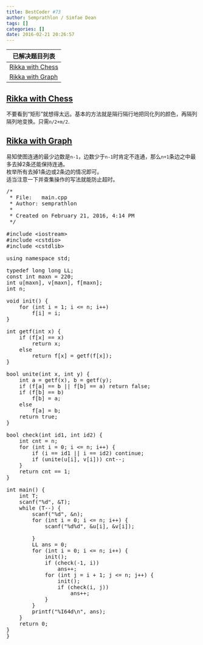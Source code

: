 ```yaml
---
title: BestCoder #73
author: Semprathlon / Simfae Dean
tags: []
categories: []
date: 2016-02-21 20:26:57
---
```

| 已解决题目列表               |
| --------------------- |
| [Rikka with Chess][1] |
| [Rikka with Graph][2] |

<!--more-->

## [Rikka with Chess][3]

不要看到“矩形”就想得太远。基本的方法就是隔行隔行地把同化列的颜色，再隔列隔列地变换。只需`n/2+m/2`.

## [Rikka with Graph][4]

易知使图连通的最少边数是`n-1`，边数少于`n-1`时肯定不连通，那么`n+1`条边之中最多去掉2条还能保持连通。  
枚举所有去掉1条边或2条边的情况即可。  
适当注意一下并查集操作的写法就能防止超时。

<pre class="lang:c++ decode:true " title="Hdu5631" >/* 
 * File:   main.cpp
 * Author: semprathlon
 *
 * Created on February 21, 2016, 4:14 PM
 */

#include &lt;iostream>
#include &lt;cstdio>
#include &lt;cstdlib>

using namespace std;

typedef long long LL;
const int maxn = 220;
int u[maxn], v[maxn], f[maxn];
int n;

void init() {
    for (int i = 1; i &lt;= n; i++)
        f[i] = i;
}

int getf(int x) {
    if (f[x] == x)
        return x;
    else
        return f[x] = getf(f[x]);
}

bool unite(int x, int y) {
    int a = getf(x), b = getf(y);
    if (f[a] == b || f[b] == a) return false;
    if (f[b] == b)
        f[b] = a;
    else
        f[a] = b;
    return true;
}

bool check(int id1, int id2) {
    int cnt = n;
    for (int i = 0; i &lt;= n; i++) {
        if (i == id1 || i == id2) continue;
        if (unite(u[i], v[i])) cnt--;
    }
    return cnt == 1;
}

int main() {
    int T;
    scanf("%d", &T);
    while (T--) {
        scanf("%d", &n);
        for (int i = 0; i &lt;= n; i++) {
            scanf("%d%d", &u[i], &v[i]);

        }
        LL ans = 0;
        for (int i = 0; i &lt;= n; i++) {
            init();
            if (check(-1, i))
                ans++;
            for (int j = i + 1; j &lt;= n; j++) {
                init();
                if (check(i, j))
                    ans++;
            }
        }
        printf("%I64d\n", ans);
    }
    return 0;
}
}</pre>

 [1]: http://bestcoder.hdu.edu.cn/contests/contest_chineseproblem.php?cid=673&pid=1001
 [2]: http://bestcoder.hdu.edu.cn/contests/contest_chineseproblem.php?cid=673&pid=1002
 [3]: http://acm.hdu.edu.cn/showproblem.php?pid=5630
 [4]: http://acm.hdu.edu.cn/showproblem.php?pid=5631